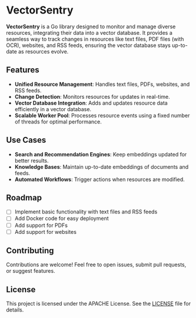 # VectorSentry  

**VectorSentry** is a Go library designed to monitor and manage diverse resources, integrating their data into a vector database. It provides a seamless way to track changes in resources like text files, PDF files (with OCR), websites, and RSS feeds, ensuring the vector database stays up-to-date as resources evolve.  

## Features  
- **Unified Resource Management**: Handles text files, PDFs, websites, and RSS feeds.  
- **Change Detection**: Monitors resources for updates in real-time.  
- **Vector Database Integration**: Adds and updates resource data efficiently in a vector database.  
- **Scalable Worker Pool**: Processes resource events using a fixed number of threads for optimal performance.  

## Use Cases  
- **Search and Recommendation Engines**: Keep embeddings updated for better results.  
- **Knowledge Bases**: Maintain up-to-date embeddings of documents and feeds.  
- **Automated Workflows**: Trigger actions when resources are modified.  

## Roadmap  
- [ ] Implement basic functionality with text files and RSS feeds
- [ ] Add Docker code for easy deployment
- [ ] Add support for PDFs
- [ ] Add support for websites

## Contributing  
Contributions are welcome! Feel free to open issues, submit pull requests, or suggest features.  

## License  
This project is licensed under the APACHE License. See the [LICENSE](LICENSE) file for details.  


